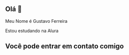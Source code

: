 ## Olá 👋

Meu Nome é Gustavo Ferreira

Estou estudando na Alura

## Você pode entrar em contato comigo

  
  
  
  
  
  
  
